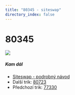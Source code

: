 ```yaml
---
title: "80345 - siteswap"
directory_index: false
---
```


# 80345

![](/animace/siteswap/80345.gif)

##### Kam dál

- [Siteswap - podrobný návod](/siteswap.html "Podrobné vysvětlení siteswapů..")
- Další trik: [80723](80723.html "Siteswap 80723")
- Předchozí trik: [77330](77330.html "Siteswap 77330")

